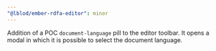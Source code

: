 ```yaml
---
"@lblod/ember-rdfa-editor": minor
---
```


Addition of a POC `document-language` pill to the editor toolbar. It opens a modal in which it is possible to select the document language.
